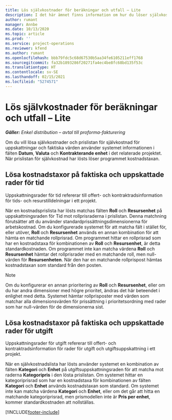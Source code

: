 ```yaml
---
title: Lös självkostnader för beräkningar och utfall – Lite
description: I det här ämnet finns information om hur du löser självkostnader för uppskattningar och faktiska värden.
author: rumant
manager: Annbe
ms.date: 10/13/2020
ms.topic: article
ms.prod: ''
ms.service: project-operations
ms.reviewer: kfend
ms.author: rumant
ms.openlocfilehash: bbb79fdc5c68d67530b5aa34fe6105211eff1768
ms.sourcegitcommit: fa32b1893286f20271fa4ec4be8fc68bd135f53c
ms.translationtype: HT
ms.contentlocale: sv-SE
ms.lasthandoff: 02/15/2021
ms.locfileid: "5274571"
---
```

# <a name="resolve-cost-prices-on-estimates-and-actuals---lite"></a>Lös självkostnader för beräkningar och utfall – Lite

_**Gäller:** Enkel distribution – avtal till proforma-fakturering_

Om du vill lösa självkostnader och prislistan för självkostnad för uppskattningar och faktiska värden använder systemet informationen i fälten **Datum**, **Valuta** och **Kontrakterande enhet** i det relaterade projektet. När prislistan för självkostnad har lösts löser programmet kostnadstaxan.

## <a name="resolving-cost-rates-on-actual-and-estimate-lines-for-time"></a>Lösa kostnadstaxor på faktiska och uppskattade rader för tid

Uppskattningsrader för tid refererar till offert- och kontraktradsinformation för tids- och resurstilldelningar i ett projekt.

När en kostnadsprislista har lösts matchas fälten **Roll** och **Resursenhet** på uppskattningsraden för Tid mot rollprisraderna i prislistan. Denna matchning förutsätter att du använder standardprissättningsdimensionerna för arbetskostnad. Om du konfigurerade systemet för att matcha fält i stället för, eller utöver, **Roll** och **Resursenhet** används en annan kombination för att hämta en matchande rollprisrad. Om programmet hittar en rollprisrad som har en kostnadstaxa för kombinationen av **Roll** och **Resursenhet**, är detta standardkostnaden. Om programmet inte kan matcha värdena **Roll** och **Resursenhet** hämtar det rollprisrader med en matchande roll, men null-värden för **Resursenheten**. När den har en matchande rollprispost hämtas kostnadstaxan som standard från den posten. 

> [!NOTE]
> Om du konfigurerar en annan prioritering av **Roll** och **Resursenhet**, eller om du har andra dimensioner med högre prioritet, ändras det här beteendet i enlighet med detta. Systemet hämtar rollprisposter med värden som matchar alla dimensionsvärden för prissättning i prioritetsordning med rader som har null-värden för de dimensionerna sist.

## <a name="resolving-cost-rates-on-actual-and-estimate-lines-for-expense"></a>Lösa kostnadstaxor på faktiska och uppskattade rader för utgift

Uppskattningsrader för utgift refererar till offert- och kontraktradsinformation för rader för utgift och utgiftsuppskattning i ett projekt.

När en självkostnadslista har lösts använder systemet en kombination av fälten **Kategori** och **Enhet** på utgiftsuppskattningsraden för att matcha mot raderna **Kategoripris** i den lösta prislistan. Om systemet hittar en kategoriprisrad som har en kostnadstaxa för kombinationen av fälten **Kategori** och **Enhet** används kostnadstaxan som standard. Om systemet inte kan matcha värdena **Kategori** och **Enhet**, eller om det går att hitta en matchande kategoriprisrad, men prismodellen inte är **Pris per enhet**, kommer standardkostnaden att nollställas.


[!INCLUDE[footer-include](../../includes/footer-banner.md)]